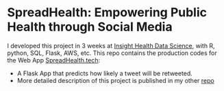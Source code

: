 # SpreadHealth: Empowering Public Health through Social Media

I developed this project in 3 weeks at [Insight Health Data Science](http://insighthealthdata.com), with R, python, SQL, Flask, AWS, etc. 
This repo contains the production codes for the Web App [SpreadHealth.tech](http://www.spreadhealth.tech):
- A Flask App that predicts how likely a tweet will be retweeted.
- More detailed description of this project is published in my other [repo](https://github.com/zweinstein/SpreadHealth_dev)

